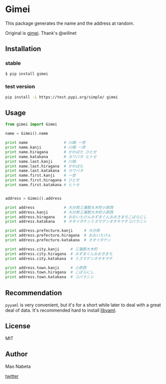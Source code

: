 # Gimei

This package generates the name and the address at random.

Original is [gimei](https://github.com/willnet/gimei).
Thank's @willnet

## Installation

### stable

```sh
$ pip install gimei
```

### test version

```sh
pip install -i https://test.pypi.org/simple/ gimei
```

## Usage

```python
from gimei import Gimei

name = Gimei().name

print name                # 川端 一世 
print name.kanji          # 川端 一世
print name.hiragana       # かわばた ひとせ
print name.katakana       # カワバタ ヒトセ
print name.last.kanji     # 川端
print name.last.hiragana  # かわばた
print name.last.katakana  # カワバタ
print name.first.kanji    # 一世
print name.first.hiragana # ひとせ
print name.first.katakana # ヒトセ


address = Gimei().address 

print address             # 大分県三潴郡大木町小原西
print address.kanji       # 大分県三潴郡大木町小原西
print address.hiragana    # おおいたけんみずまぐんおおきまちこばらにし
print address.katakana    # オオイタケンミズマグンオオキマチコバラニシ

print address.prefecture.kanji     # 大分県
print address.prefecture.hiragana  # おおいたけん
print address.prefecture.katakana  # オオイタケン

print address.city.kanji     # 三潴郡大木町
print address.city.hiragana  # みずまぐんおおきまち
print address.city.katakana  # ミズマグンオオキマチ

print address.town.kanji     # 小原西
print address.town.hiragana  # こばらにし
print address.town.katakana  # コバラニシ
```

## Recommendation

`pyyaml` is very convenient, 
but it's for a short while later to deal with a great deal of data.
It's recommended hard to install [libyaml](http://pyyaml.org/wiki/LibYAML).

## License
MIT

## Author
Mao Nabeta

[twitter](https://twitter.com/nabetama)

